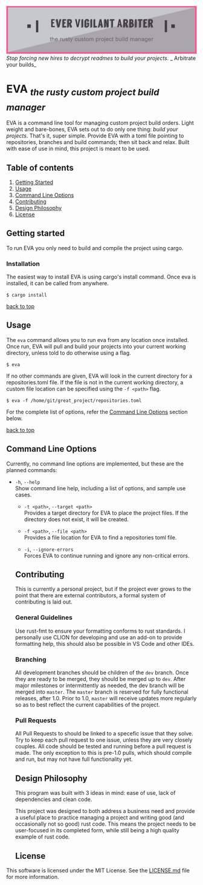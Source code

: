 ![EVA Logo](https://raw.githubusercontent.com/IanCampbellCode/EVA/master/resources/EVA.jpg)
_Stop forcing new hires to decrypt readmes to build your projects._
_ Arbitrate your builds_

# EVA <sub>_the rusty custom project build manager_</sub>

EVA is a command line tool for managing custom project build orders. Light weight and bare-bones, EVA sets out to do only one thing: _build your projects_. That's it, super simple. Provide EVA with a toml file pointing to repositories, branches and build commands; then sit back and relax. Built with ease of use in mind, this project is meant to be used.

## Table of contents

1. [Getting Started](#getting-started)
2. [Usage](#usage)
3. [Command Line Options](#command-line-options)
4. [Contributing](#contributing)
5. [Design Philosophy](#design-philosophy)
6. [License](#license)

## Getting started

To run EVA you only need to build and compile the project using cargo.

### Installation
The easiest way to install EVA is using cargo's install command. Once eva is installed, it can be called from anywhere.

```console
$ cargo install
```

[back to top](#table-of-contents)

## Usage

The `eva` command allows you to run eva from any location once installed. Once run, EVA will pull and build your projects into your current working directory, unless told to do otherwise using a flag.

```console
$ eva
```

If no other commands are given, EVA will look in the current directory for a repositories.toml file. If the file is not in the current working directory, a custom file location can be specified using the `-f <path>` flag.

```console
$ eva -f /home/git/great_project/repositories.toml
```

For the complete list of options, refer the [Command Line Options](#command-line-options) section below.

[back to top](#table-of-contents)

## Command Line Options

Currently, no command line options are implemented, but these are the planned commands:

- `-h`, `--help`<br />
  Show command line help, including a list of options, and sample use cases.

  - `-t <path>`, `--target <path>`<br />
  Provides a target directory for EVA to place the project files. If the directory does not exist, it will be created.

  - `-f <path>`, `--file <path>`<br />
  Provides a file location for EVA to find a repositories toml file.

  - `-i`, `--ignore-errors`<br />
  Forces EVA to continue running and ignore any non-critical errors.

  ## Contributing

  This is currently a personal project, but if the project ever grows to the point that there are external contributors, a formal system of contributing is laid out.

  ### General Guidelines

  Use rust-fmt to ensure your formatting conforms to rust standards. I personally use CLION for developing and use an add-on to provide formatting help, this should also be possible in VS Code and other IDEs.

  ### Branching

  All development branches should be children of the `dev` branch. Once they are ready to be merged, they should be merged up to `dev`. After major milestones or intermittently as needed, the dev branch will be merged into `master`. The `master` branch is reserved for fully functional releases, after 1.0. Prior to 1.0, `master` will receive updates more regularly so as to best reflect the current capabilities of the project.

  ### Pull Requests

  All Pull Requests to should be linked to a specefic issue that they solve. Try to keep each pull request to one issue, unless they are very closely couples. All code should be tested and running before a pull request is made. The only exception to this is pre-1.0 pulls, which should compile and run, but may not have full functionality yet.

  ## Design Philosophy

  This program was built with 3 ideas in mind: ease of use, lack of dependencies and clean code.

  This project was designed to both address a business need and provide a useful place to practice managing a project and writing good (and occasionally not so good) rust code. This means the project needs to be user-focused in its completed form, while still being a high quality example of rust code.

  ## License
This software is licensed under the MIT License. See the [LICENSE.md](LICENSE.md) file for more information.


